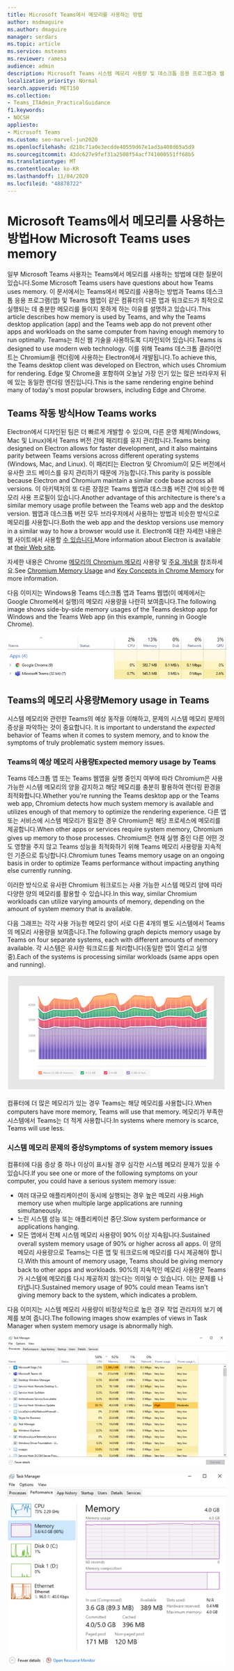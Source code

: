 ```yaml
---
title: Microsoft Teams에서 메모리를 사용하는 방법
author: msdmaguire
ms.author: dmaguire
manager: serdars
ms.topic: article
ms.service: msteams
ms.reviewer: ramesa
audience: admin
description: Microsoft Teams 시스템 메모리 사용량 및 데스크톱 응용 프로그램과 웹 애플리케이션 간에 메모리 사용량이 동일한 이유에 대해 자세히 배워야 합니다.
localization_priority: Normal
search.appverid: MET150
ms.collection:
- Teams_ITAdmin_PracticalGuidance
f1.keywords:
- NOCSH
appliesto:
- Microsoft Teams
ms.custom: seo-marvel-jun2020
ms.openlocfilehash: d218c71a0e3ecdde40559d67e1ad3a408d65a5d9
ms.sourcegitcommit: 43dc627e9fef31a2508f54acf741000551ff68b5
ms.translationtype: MT
ms.contentlocale: ko-KR
ms.lasthandoff: 11/04/2020
ms.locfileid: "48878722"
---
```

# <a name="how-microsoft-teams-uses-memory"></a><span data-ttu-id="f7747-103">Microsoft Teams에서 메모리를 사용하는 방법</span><span class="sxs-lookup"><span data-stu-id="f7747-103">How Microsoft Teams uses memory</span></span>

<span data-ttu-id="f7747-104">일부 Microsoft Teams 사용자는 Teams에서 메모리를 사용하는 방법에 대한 질문이 있습니다.</span><span class="sxs-lookup"><span data-stu-id="f7747-104">Some Microsoft Teams users have questions about how Teams uses memory.</span></span> <span data-ttu-id="f7747-105">이 문서에서는 Teams에서 메모리를 사용하는 방법과 Teams 데스크톱 응용 프로그램(앱) 및 Teams 웹앱이 같은 컴퓨터의 다른 앱과 워크로드가 최적으로 실행되는 데 충분한 메모리를 들이지 못하게 하는 이유를 설명하고 있습니다.</span><span class="sxs-lookup"><span data-stu-id="f7747-105">This article describes how memory is used by Teams, and why the Teams desktop application (app) and the Teams web app do not prevent other apps and workloads on the same computer from having enough memory to run optimally.</span></span> <span data-ttu-id="f7747-106">Teams는 최신 웹 기술을 사용하도록 디자인되어 있습니다.</span><span class="sxs-lookup"><span data-stu-id="f7747-106">Teams is designed to use modern web technology.</span></span> <span data-ttu-id="f7747-107">이를 위해 Teams 데스크톱 클라이언트는 Chromium을 렌더링에 사용하는 Electron에서 개발됩니다.</span><span class="sxs-lookup"><span data-stu-id="f7747-107">To achieve this, the Teams desktop client was developed on Electron, which uses Chromium for rendering.</span></span> <span data-ttu-id="f7747-108">Edge 및 Chrome을 포함하여 오늘날 가장 인기 있는 많은 브라우저 뒤에 있는 동일한 렌더링 엔진입니다.</span><span class="sxs-lookup"><span data-stu-id="f7747-108">This is the same rendering engine behind many of today's most popular browsers, including Edge and Chrome.</span></span>

## <a name="how-teams-works"></a><span data-ttu-id="f7747-109">Teams 작동 방식</span><span class="sxs-lookup"><span data-stu-id="f7747-109">How Teams works</span></span>

<span data-ttu-id="f7747-110">Electron에서 디자인된 팀은 더 빠르게 개발할 수 있으며, 다른 운영 체제(Windows, Mac 및 Linux)에서 Teams 버전 간에 패리티를 유지 관리합니다.</span><span class="sxs-lookup"><span data-stu-id="f7747-110">Teams being designed on Electron allows for faster development, and it also maintains parity between Teams versions across different operating systems (Windows, Mac, and Linux).</span></span> <span data-ttu-id="f7747-111">이 패리티는 Electron 및 Chromium이 모든 버전에서 유사한 코드 베이스를 유지 관리하기 때문에 가능합니다.</span><span class="sxs-lookup"><span data-stu-id="f7747-111">This parity is possible because Electron and Chromium maintain a similar code base across all versions.</span></span> <span data-ttu-id="f7747-112">이 아키텍처의 또 다른 장점은 Teams 웹앱과 데스크톱 버전 간에 비슷한 메모리 사용 프로필이 있습니다.</span><span class="sxs-lookup"><span data-stu-id="f7747-112">Another advantage of this architecture is there's a similar memory usage profile between the Teams web app and the desktop version.</span></span> <span data-ttu-id="f7747-113">웹앱과 데스크톱 버전 모두 브라우저에서 사용하는 방법과 비슷한 방식으로 메모리를 사용합니다.</span><span class="sxs-lookup"><span data-stu-id="f7747-113">Both the web app and the desktop versions use memory in a similar way to how a browser would use it.</span></span> <span data-ttu-id="f7747-114">Electron에 대한 자세한 내용은 웹 사이트에서 사용할 [수 있습니다.](https://electronjs.org/)</span><span class="sxs-lookup"><span data-stu-id="f7747-114">More information about Electron is available at [their Web site](https://electronjs.org/).</span></span>

<span data-ttu-id="f7747-115">자세한 내용은 Chrome [메모리의 Chromium 메모리](https://www.chromium.org/developers/memory-usage-backgrounder) 사용량 및 [주요 개념을](https://chromium.googlesource.com/chromium/src.git/+/master/docs/memory/key_concepts.md) 참조하세요.</span><span class="sxs-lookup"><span data-stu-id="f7747-115">See [Chromium Memory Usage](https://www.chromium.org/developers/memory-usage-backgrounder) and [Key Concepts in Chrome Memory](https://chromium.googlesource.com/chromium/src.git/+/master/docs/memory/key_concepts.md) for more information.</span></span>

<span data-ttu-id="f7747-116">다음 이미지는 Windows용 Teams 데스크톱 앱과 Teams 웹앱(이 예제에서는 Google Chrome에서 실행)의 메모리 사용량을 나란히 보여줍니다.</span><span class="sxs-lookup"><span data-stu-id="f7747-116">The following image shows side-by-side memory usages of the Teams desktop app for Windows and the Teams Web app (in this example, running in Google Chrome).</span></span>

![데스크톱 앱 및 웹앱에 대한 Teams 메모리 사용량](media/teams-memory-clientweb.png)

## <a name="memory-usage-in-teams"></a><span data-ttu-id="f7747-118">Teams의 메모리 사용량</span><span class="sxs-lookup"><span data-stu-id="f7747-118">Memory usage in Teams</span></span>

<span data-ttu-id="f7747-119">시스템 메모리와 관련한 Teams의 예상 동작을 이해하고, 문제의 시스템 메모리 문제의 증상을 파악하는 것이 중요합니다. </span><span class="sxs-lookup"><span data-stu-id="f7747-119">It is important to understand the *expected* behavior of Teams when it comes to system memory, and to know the symptoms of truly problematic system memory issues.</span></span>

### <a name="expected-memory-usage-by-teams"></a><span data-ttu-id="f7747-120">Teams의 예상 메모리 사용량</span><span class="sxs-lookup"><span data-stu-id="f7747-120">Expected memory usage by Teams</span></span>

<span data-ttu-id="f7747-121">Teams 데스크톱 앱 또는 Teams 웹앱을 실행 중인지 여부에 따라 Chromium은 사용 가능한 시스템 메모리의 양을 감지하고 해당 메모리를 충분히 활용하여 렌더링 환경을 최적화합니다.</span><span class="sxs-lookup"><span data-stu-id="f7747-121">Whether you're running the Teams desktop app or the Teams web app, Chromium detects how much system memory is available and utilizes enough of that memory to optimize the rendering experience.</span></span> <span data-ttu-id="f7747-122">다른 앱 또는 서비스에 시스템 메모리가 필요한 경우 Chromium은 해당 프로세스에 메모리를 제공합니다.</span><span class="sxs-lookup"><span data-stu-id="f7747-122">When other apps or services require system memory, Chromium gives up memory to those processes.</span></span> <span data-ttu-id="f7747-123">Chromium은 현재 실행 중인 다른 어떤 것도 영향을 주지 않고 Teams 성능을 최적화하기 위해 Teams 메모리 사용량을 지속적인 기준으로 튜닝합니다.</span><span class="sxs-lookup"><span data-stu-id="f7747-123">Chromium tunes Teams memory usage on an ongoing basis in order to optimize Teams performance without impacting anything else currently running.</span></span>

<span data-ttu-id="f7747-124">이러한 방식으로 유사한 Chromium 워크로드는 사용 가능한 시스템 메모리 양에 따라 다양한 양의 메모리를 활용할 수 있습니다.</span><span class="sxs-lookup"><span data-stu-id="f7747-124">In this way, similar Chromium workloads can utilize varying amounts of memory, depending on the amount of system memory that is available.</span></span>

<span data-ttu-id="f7747-125">다음 그래프는 각각 사용 가능한 메모리 양이 서로 다른 4개의 별도 시스템에서 Teams의 메모리 사용량을 보여줍니다.</span><span class="sxs-lookup"><span data-stu-id="f7747-125">The following graph depicts memory usage by Teams on four separate systems, each with different amounts of memory available.</span></span> <span data-ttu-id="f7747-126">각 시스템은 유사한 워크로드를 처리합니다(동일한 앱이 열리고 실행 중).</span><span class="sxs-lookup"><span data-stu-id="f7747-126">Each of the systems is processing similar workloads (same apps open and running).</span></span>

![여러 시스템의 Teams 메모리 사용량](media/teams-memory-usage.png)

<span data-ttu-id="f7747-128">컴퓨터에 더 많은 메모리가 있는 경우 Teams는 해당 메모리를 사용합니다.</span><span class="sxs-lookup"><span data-stu-id="f7747-128">When computers have more memory, Teams will use that memory.</span></span> <span data-ttu-id="f7747-129">메모리가 부족한 시스템에서 Teams는 더 적게 사용합니다.</span><span class="sxs-lookup"><span data-stu-id="f7747-129">In systems where memory is scarce, Teams will use less.</span></span>

### <a name="symptoms-of-system-memory-issues"></a><span data-ttu-id="f7747-130">시스템 메모리 문제의 증상</span><span class="sxs-lookup"><span data-stu-id="f7747-130">Symptoms of system memory issues</span></span>

<span data-ttu-id="f7747-131">컴퓨터에 다음 증상 중 하나 이상이 표시될 경우 심각한 시스템 메모리 문제가 있을 수 있습니다.</span><span class="sxs-lookup"><span data-stu-id="f7747-131">If you see one or more of the following symptoms on your computer, you could have a serious system memory issue:</span></span>

- <span data-ttu-id="f7747-132">여러 대규모 애플리케이션이 동시에 실행되는 경우 높은 메모리 사용.</span><span class="sxs-lookup"><span data-stu-id="f7747-132">High memory use when multiple large applications are running simultaneously.</span></span>
- <span data-ttu-id="f7747-133">느린 시스템 성능 또는 애플리케이션 중단.</span><span class="sxs-lookup"><span data-stu-id="f7747-133">Slow system performance or applications hanging.</span></span>
- <span data-ttu-id="f7747-134">모든 앱에서 전체 시스템 메모리 사용량이 90% 이상 지속됩니다.</span><span class="sxs-lookup"><span data-stu-id="f7747-134">Sustained overall system memory usage of 90% or higher across all apps.</span></span> <span data-ttu-id="f7747-135">이 양의 메모리 사용량으로 Teams는 다른 앱 및 워크로드에 메모리를 다시 제공해야 합니다.</span><span class="sxs-lookup"><span data-stu-id="f7747-135">With this amount of memory usage, Teams should be giving memory back to other apps and workloads.</span></span> <span data-ttu-id="f7747-136">90%의 지속적인 메모리 사용량은 Teams가 시스템에 메모리를 다시 제공하지 않는다는 의미일 수 있습니다. 이는 문제를 나타냅니다.</span><span class="sxs-lookup"><span data-stu-id="f7747-136">Sustained memory usage of 90% could mean Teams isn't giving memory back to the system, which indicates a problem.</span></span>

<span data-ttu-id="f7747-137">다음 이미지는 시스템 메모리 사용량이 비정상적으로 높은 경우 작업 관리자의 보기 예제를 보여 줍니다.</span><span class="sxs-lookup"><span data-stu-id="f7747-137">The following images show examples of views in Task Manager when system memory usage is abnormally high.</span></span>

![작업 관리자의 Teams 메모리 사용 현황 보기](media/teams-memory-high-mem-process-list.png)

![작업 관리자의 Teams 메모리 사용량 그래프](media/teams-memory-high-mem-process-list2.png)
